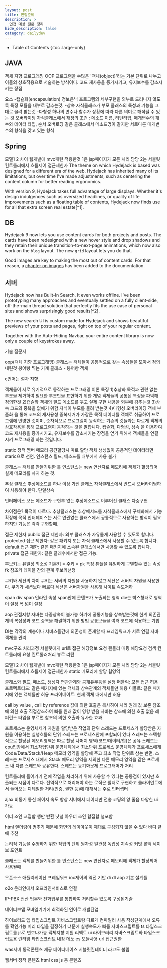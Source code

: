 ```yaml
---
layout: post
title: 면접준비
description: >
  면접 예상 질문 정리
hide_description: false
category: dailydev
---
```



- Table of Contents
{:toc .large-only}

## JAVA

객체 지향 프로그래밍 OOP
프로그램을 수많은 '객체(object)'라는 기본 단위로 나누고 이들의 상호작용으로 서술하는 방식이다.
코드 재사용을 증가시키고, 유지보수를 감소시키는 장점

요소
-캡슐화(encapsulation)
 정보은닉 프로그램의 세부구현을 외부로 드러나지 않도록 특정 모듈을 내부로 감추는것.
-상속
 자식클래스가 부모 클래스의 특성과 기능을 그대로 물려 받는것
-다형성
 하나의 변수나 함수가 상황에 따라 다른 의미로 해석될 수 있는 것
 오버라이딩 자식클래스에서 재정의
 조건 : 메소드 이름, 리턴타입, 매개변수의 개수와 데이터 타입, 순서
 오버로딩 같은 클래스에서 메소드명이 같지만 서로다른 매개변수의 형식을 갖고 있는 형식


 
## Spring

모델1 2 차이
웹개발에 mvc패턴 적용한것
1은 jsp페이지가 모든 처리 담당
2는 서블릿 컨트롤러에서 흐름제어
접근제한자
The theme on which Hydejack is based was designed for a different era of the web. Hydejack has inherited many of its limitations, but over time I've made adjustments, such as centering the content column for better reading ergonomics. 

With version 9, Hydejack takes full advantage of large displays. Whether it's design indulgences such as oversized headlines, or quality of life improvements such as a floating table of contents, Hydejack now finds use for all that extra screen real estate[^1]. 
 
## DB

Hydejack 9 now lets you use content cards for both projects and posts. 
The cards have been redesigned with a new hover style and drop shadows and they retain their unique transition-to-next-page animations, which now also work on the `blog` layout. The new `grid` layout lets you do that.

Good images are key to making the most out of content cards. For that reason, a [chapter on images](../../docs/basics.md#adding-images) has been added to the documentation.
 
## 서버

Hydejack now has Built-In Search. It even works offline. I've been prototyping many approaches and eventually settled on a fully client-side, off-the-main thread solution that perfectly fits the use case of personal sites and shows surprisingly good results[^2]. 

The new search UI is custom made for Hydejack and shows beautiful previews of your posts and pages, right on top of your regular content.

Together with the Auto-Hiding Navbar, your entire content library is now only a couple of keystrokes away.





기술 질문지

oop(객체 지향 프로그래밍)
클래스는 객체들이 공통적으로 갖는 속성들을 모아서 정의 내린것
붕어빵 찍는 기계 클래스 - 붕어빵 객체

c언어는 절차 지향

객체들이 서로 유기적으로 동작하는 프로그래밍 이론
특징 
1)추상화 
목적과 관련 없는 부분을 제거하여 필요한 부분만을 표현하기 위한 개념
객제들의 공통된 특징을 파악해 정의한것
2)캡슐화
객체의 필드 메소드를 묶고 실제 구현 내용을 외부에 감추는것
3)상속
코드의 중복을 없애기 위함 자식이 부모를 물려 받는것
4)다형성
오버라이딩 객체 부품화
을 통해 코드의 재사용성 중복제거가 가장큰 목적
데이터를 객체로 취급하여 프로그램에 반영한 것이며, 순차적으로 프로그램이 동작하는 기존의 것들과는 다르게 객체의 상호작용을 통해 프로그램이 동작하는 것을 말합니다. 캡슐화, 다형성, 상속 을 이용하여 코드 재사용을 증가시키고, 유지보수를 감소시키는 장점을 얻기 위해서 객체들을 연결 시켜 프로그래밍 하는 것입니다.

static 정적 멤버 메모리 공간할당시 따로 할당 
객체 생성없이 공용적인 데이터라면 staric으로 선언. 인스턴스 필드, 메소드를 내부에서 사용 불가 

클래스는 객체를 만들기위한 틀
인스턴스는 new 연산자로 메모리에 객체가 할당되어 실제 메모리를 차지 하는 것.

추상 클래스
추상메소드를 하나 이상 가진 클래스
자식클래스에서 반드시 오버라이딩하여 사용해야 한다. 단일상속

인터페이스
모든 메소드가 구현부 없는 추상메소드로 이루어진 클래스 다중구현

차이점은? 목적이 다르다. 추상클래스는 추상메서드를 자식클래스에서 구체화해서 기능확장에 목적
인터페이스는 서로 연관없는 클래스에서 공통적으로 사용하는 방식이 필요하지만 기능은 각각 구현할때.

접근 제한자
public 접근 제한자: 외부 클래스가 자유롭게 사용할 수 있도록 합니다.
protected 접근 제한자: 같은 패키지 또는 자식 클래스에서 사용할 수 있도록 합니다.
default 접근 제한: 같은 패키지에 소속된 클래스에서만 사용할 수 있도록 합니다.
private 접근 제한자: 같은 클래수에서만 접근 가능.

후보키는 유일성 최소성
기본키 = 주키 = pk
특정 튜플을 유일하게 구별할수 있는 속성
fk 참조키 테이블 간의 관계 후보키선정

쿠키와 세션의 차이 
쿠키는 서버의 자원을 사용하지 않고 세션은 서버의 자원을 사용한다.
쿠기가 세션보다 빠르다 세션은 서버자원을 사용해 사이트 속도저하

span div
span 인라인 속성 span안에 콘텐츠가 노출되는 영역 
div는 박스형태로 영역이 설정 폭 넓이 설정

aop
관점지향
자바는 다중상속이 불가능 하기에 공통기능을 상속받는것에 한계
의존관계의 복잡성과 코드 중복을 해결하기 위한 방법
공통모듈을 여러 코드에 적용하는 기법

DI는 각각의 계층이나 서비스들간에 의존성이 존재할 때 프레임워크가 서로 연결
자바객체를 관리

mvc구조 처리과정 서블릿에게 url로 접근 해당정보 요청
핸들러 매핑 해당요청 검색 컨트롤러에 요청 컨트롤러처리 뷰로 리턴


모델1 2 차이
웹개발에 mvc패턴 적용한것
1은 jsp페이지가 모든 처리 담당
2는 서블릿 컨트롤러에서 흐름제어
접근제한자
static 메모리에 할당 힙영역

클래스와 필드, 메소드, 생성자 연관관계와 공개유무등을 설정
퍼블릭: 모든 접근 허용
프로텍트티드: 같은 패키지에 있는 객체와 상속관계의 객체들만 허용
디폴트: 같은 패키지에 있는 객체들만 허용
프라이베이트: 현재 객체 내에서만 허용

call by value , call by reference
값에 의한 호출은 복사하여 처리 원래 값 보존
참조에 의한 호출 직접참조하여 빠름 원래 값이 영향 받음
자바는 참조에 의한 호출 없음
레퍼런스 타입을 부르면 참조의 의한 호출과 유사한 효과

프로세스는 운영체제가 자원을 할당받은 작업의 단위
스레드는 프로세스가 할당받은 자원을 이용하는 실행흐름의 단위
스레드는 프로세스안에 포함되어 있다 
스레드는 스택형식으로 할당된 메모리영역은 따로 할당 나머지 영역(코드/데이터/힙)은 공유
스레드는 cpu입장에서 최소작업단위
운영체제에서 최소단위 프로세스
운영체제가 프로세스에게 Code/Data/Stack/Heap 메모리 영역을 할당해 주고 최소 작업 단위로 삼는 반면, 스레드는 프로세스 내에서 Stack 메모리 영역을 제외한 다른 메모리 영역을 같은 프로세스 내 다른 스레드와 공유한다.
스레드는 동기화문제 프로그래머가 처리

컨트롤러에 들어가기 전에 작업을 처리하기 위해 사용할 수 있다는 공통점이 있지만 호출되는 시점이 다르다.
전역적으로 처리해야 하는 로직은 필터로 구현하고 클라이언트에서 들어오는 디테일한 처리(인증, 권한 등)에 대해서는 주로 인터셉터


ajax 비동기 통신 페이지 속도 향상 
서버에서 데이터만 전송 코딩의 양 줄음
다양한 ui 가능

이너 조인 교집합 행만 반환 낫널
아우터 조인 합집합 널포함

html 렌더링이 멈추기 때문에 화면의 레이아웃이 제대로 구성되지 않을 수 있다
바디 끝에 추천

논리적 기능을 수행하기 위한 작업의 단위
원자성 일관성 독립성 지속성
커밋 롤백 세이브 포인트

클래스는 객체를 만들기위한 틀
인스턴스는 new 연산자로 메모리에 객체가 할당되어 사용될때

오픈소스 애플리케이션 프레임워크
ioc제어의 역전 기반 di dl aop 기본 설계틀

o2o 온라인에서 오프라인서비스로 연결

IP-PBX 전산 업무와 전화업무를 통합하여 처리할수 있도록 구성된기술

네이티브앱 모바일기기에 최적화된 언어로 개발된앱

하이브리드 앱 
타입스크립트 자바스크립트랑 다르게 컴파일러 사용
작성단계에서 오류를 확인가능 미리 타입을 결정하기 떄문에 실행속도가 빠름
자바스크립트를 ts 타입스크립트를 js로 변호나가능
객체지향 지원 
리액트 ui 라이브러리
자바스크립트와 타입스크립트용 런타임 타입스크립트 내장 
데노 es 모듈사용 url 접근권한

was서버 동적콘텐츠 제공 데이터베이스
서블릿컨테이너 라고도 불림

웹서버 정적 콘텐츠
html css js 등 콘텐츠